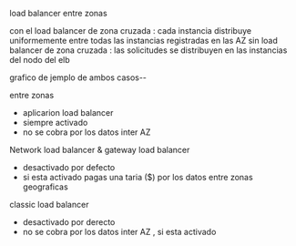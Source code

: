 load balancer entre zonas

con el load balancer de zona cruzada :
cada instancia distribuye uniformemente entre todas las instancias registradas en las AZ
sin load balancer de zona cruzada : 
las solicitudes se distribuyen en las instancias del nodo del elb

grafico de jemplo de ambos casos--

entre zonas 
- aplicarion load balancer
 - siempre activado
 - no se cobra por los datos inter AZ

 Network load balancer & gateway load balancer
 - desactivado por defecto 
 - si esta activado pagas una taria ($) por los datos entre zonas geograficas

 classic load balancer 
 - desactivado por derecto 
 - no se cobra por los datos inter AZ , si esta activado
 